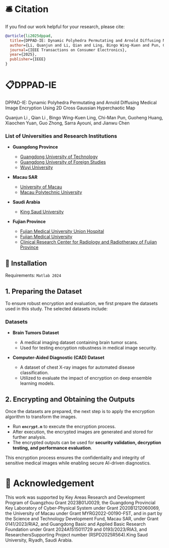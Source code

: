# 🛎 Citation

If you find our work helpful for your research, please cite:

```bib
@article{li2025dppad,
  title={DPPAD-IE: Dynamic Polyhedra Permutating and Arnold Diffusing Medical Image Encryption Using 2D Cross Gaussian Hyperchaotic Map},
  author={Li, Quanjun and Li, Qian and Ling, Bingo Wing-Kuen and Pun, Chi-Man and Huang, Guoheng and Yuan, Xiaochen and Zhong, Guo and Ayouni, Sarra and Chen, Jianwu},
  journal={IEEE Transactions on Consumer Electronics},
  year={2025},
  publisher={IEEE}
}
```

# 📋DPPAD-IE

DPPAD-IE: Dynamic Polyhedra Permutating and Arnold Diffusing Medical Image Encryption Using 2D Cross Gaussian Hyperchaotic Map

Quanjun Li , Qian Li , Bingo Wing-Kuen Ling, Chi-Man Pun, Guoheng Huang, Xiaochen Yuan, Guo Zhong, Sarra Ayouni, and Jianwu Chen

### List of Universities and Research Institutions  

- **Guangdong Province**  
  - [Guangdong University of Technology](https://www.gdut.edu.cn)  
  - [Guangdong University of Foreign Studies](https://www.gdufs.edu.cn)  
  - [Wuyi University](https://www.wyu.edu.cn)  

- **Macau SAR**  
  - [University of Macau](https://www.um.edu.mo)  
  - [Macau Polytechnic University](https://www.mpu.edu.mo)  

- **Saudi Arabia**  
  - [King Saud University](https://www.ksu.edu.sa)  

- **Fujian Province**  
  - [Fujian Medical University Union Hospital](https://www.fjmu.edu.cn)  
  - [Fujian Medical University](https://www.fjmu.edu.cn)  
  - [Clinical Research Center for Radiology and Radiotherapy of Fujian Province](#)  

## 🚧 Installation 
Requirements: `Matlab 2024`


## 1. Preparing the Dataset  

To ensure robust encryption and evaluation, we first prepare the datasets used in this study. The selected datasets include:  

### Datasets  
- **Brain Tumors Dataset**  
  - A medical imaging dataset containing brain tumor scans.  
  - Used for testing encryption robustness in medical image security.  

- **Computer-Aided Diagnostic (CAD) Dataset**  
  - A dataset of chest X-ray images for automated disease classification.  
  - Utilized to evaluate the impact of encryption on deep ensemble learning models.  

## 2. Encrypting and Obtaining the Outputs  

Once the datasets are prepared, the next step is to apply the encryption algorithm to transform the images.  

- Run **`encrypt.m`** to execute the encryption process.  
- After execution, the encrypted images are generated and stored for further analysis.  
- The encrypted outputs can be used for **security validation, decryption testing, and performance evaluation**.  

This encryption process ensures the confidentiality and integrity of sensitive medical images while enabling secure AI-driven diagnostics.  


  
# 🧧 Acknowledgement
This work was supported by Key Areas Research and Development Program of Guangzhou Grant 2023B01J0029, the Guangdong Provincial Key Laboratory of Cyber-Physical System under Grant 2020B1212060069, the University of Macau under Grant MYRG2022-00190-FST, and in part by the Science and Technology Development Fund, Macau SAR, under Grant 0141/2023/RIA2, and Guangdong Basic and Applied Basic Research Foundation under Grant 2024A1515011729 and 0193/2023/RIA3, and ResearchersSupporting Project number (RSPD2025R564).King Saud University, Riyadh, Saudi Arabia.
